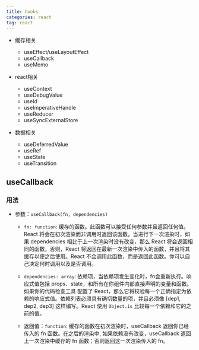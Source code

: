 ```yaml
---
title: hooks
categories: react
tag: react
---
```


- 缓存相关

    - useEffect/useLayoutEffect 
    - useCallback
    - useMemo

- react相关

    - useContext
    - useDebugValue
    - useId
    - useImperativeHandle
    - useReducer
    - useSyncExternalStore

- 数据相关

    - useDeferredValue
    - useRef
    - useState
    - useTransition 

## useCallback

### 用法

- 参数：`useCallback(fn, dependencies)`

    - `fn: function`: 缓存的函数。此函数可以接受任何参数并且返回任何值。React 将会在初次渲染而非调用时返回该函数。当进行下一次渲染时，如果 dependencies 相比于上一次渲染时没有改变，那么 React 将会返回相同的函数。否则，React 将返回在最新一次渲染中传入的函数，并且将其缓存以便之后使用。React 不会调用此函数，而是返回此函数。你可以自己决定何时调用以及是否调用。
    - `dependencies: array`: 依赖项，当依赖项发生变化时，fn会重新执行。响应式值包括 props、state，和所有在你组件内部直接声明的变量和函数。如果你的代码检查工具 配置了 React，那么它将校验每一个正确指定为依赖的响应式值。依赖列表必须具有确切数量的项，并且必须像 [dep1, dep2, dep3] 这样编写。React 使用 `Object.is` 比较每一个依赖和它的之前的值。

    - 返回值：`function`: 缓存的函数在初次渲染时，useCallback 返回你已经传入的 fn 函数。在之后的渲染中, 如果依赖没有改变，useCallback 返回上一次渲染中缓存的 fn 函数；否则返回这一次渲染传入的 fn。

``` ts

```